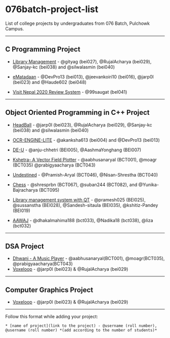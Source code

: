 # 076batch-project-list
List of college projects by undergraduates from 076 Batch, Pulchowk Campus.

---

## C Programming Project
* [Library Management](https://github.com/silwalasmin/library_management_system) - @gityag (bei027), @RujalAcharya (bei029), @Sanjay-kc (bei038) and @silwalasmin (bei040)

* [eMatadaan](https://github.com/jarp0l/eMatadaan) - @DevPro13 (bei013), @jeevankoiri10 (bei016), @jarp0l (bei023) and @Haude602 (bei048)

* [Visit Nepal 2020 Review System](https://github.com/99saugat/C-Programming-Project/blob/main/Project.pdf) - @99saugat (bel041)

---

## Object Oriented Programming in C++ Project
* [HeadBall](https://github.com/RujalAcharya/HeadBall) - @jarp0l (bei023), @RujalAcharya (bei029), @Sanjay-kc (bei038) and @silwalasmin (bei040)

* [OCR-ENGINE-LITE](https://github.com/DevPro13/OCR-ENGINE-LITE) - @akanksha613 (bei004) and @DevPro13 (bei013)

* [DE-U](https://github.com/anju-chhetri/DE-U) - @anju-chhetri (BEI005), @AashmaYonghang (BEI007)

* [Kshetra- A Vector Field Plotter](https://github.com/aabhusanaryal/Kshetra) - @aabhusanaryal (BCT001), @moagr (BCT035) @prabigyaacharya (BCT043)

* [Undestined](https://github.com/Pramish-Aryal/Undestined) - @Pramish-Aryal (BCT046), @Nisan-Shrestha (BCT040)

* [Chess](https://github.com/Yunika-Bajracharya/Chess) - @shresprbn (BCT067), @suban244 (BCT082), and @Yunika-Bajracharya (BCT095)

* [Library management system with QT](https://github.com/pramesh025/LibraryMS) - @pramesh025 (BEI025), @sussanstha (BEI028), @Sandesh-sitaula (BEI035), @kshitiz-Pandey (BEI019)

* [AAWAJ](https://github.com/dhakalmahima188/Aawaj) - @dhakalmahima188 (bct033), @Nadika18 (bct038), @liza (bct032)

---

## DSA Project
* [Dhwani - A Music Player](https://github.com/aabhusanaryal/dhwani) - @aabhusanaryal(BCT001), @moagr(BCT035), @prabigyaacharya(BCT043)
* [Voxeloop](https://github.com/jarp0l/Voxeloop) - @jarp0l (bei023) & @RujalAcharya (bei029)

---

## Computer Graphics Project
* [Voxeloop](https://github.com/jarp0l/Voxeloop) - @jarp0l (bei023) & @RujalAcharya (bei029)

---

Follow this format while adding your project:

```
* [name of project](link to the project) - @username (roll number), @username (roll number) *(add according to the number of students)*
```
